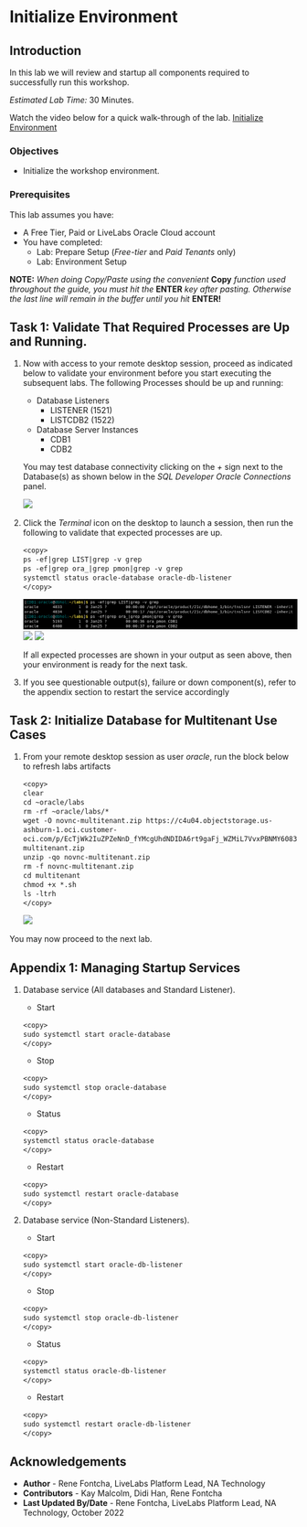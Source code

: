 # Initialize Environment

## Introduction

In this lab we will review and startup all components required to successfully run this workshop.

*Estimated Lab Time:* 30 Minutes.

Watch the video below for a quick walk-through of the lab.
[Initialize Environment](videohub:1_o155nu8l)

### Objectives
- Initialize the workshop environment.

### Prerequisites
This lab assumes you have:
- A Free Tier, Paid or LiveLabs Oracle Cloud account
- You have completed:
    - Lab: Prepare Setup (*Free-tier* and *Paid Tenants* only)
    - Lab: Environment Setup

**NOTE:** *When doing Copy/Paste using the convenient* **Copy** *function used throughout the guide, you must hit the* **ENTER** *key after pasting. Otherwise the last line will remain in the buffer until you hit* **ENTER!**

## Task 1: Validate That Required Processes are Up and Running.

1. Now with access to your remote desktop session, proceed as indicated below to validate your environment before you start executing the subsequent labs. The following Processes should be up and running:

    - Database Listeners
        - LISTENER (1521)
        - LISTCDB2 (1522)
    - Database Server Instances
        - CDB1
        - CDB2

    You may test database connectivity clicking on the *+* sign next to the Database(s) as shown below in the *SQL Developer Oracle Connections* panel.

    ![](./images/19c_hol_landing.png " ")

2. Click the *Terminal* icon on the desktop to launch a session, then run the following to validate that expected processes are up.

    ```
    <copy>
    ps -ef|grep LIST|grep -v grep
    ps -ef|grep ora_|grep pmon|grep -v grep
    systemctl status oracle-database oracle-db-listener
    </copy>
    ```

    ![](./images/check-pmon-up.png " ")
    ![](./images/check-db-service-up.png " ")
    ![](./images/check-dblistner-service-up.png " ")

    If all expected processes are shown in your output as seen above, then your environment is ready for the next task.  

3. If you see questionable output(s), failure or down component(s), refer to the appendix section to restart the service accordingly

## Task 2: Initialize Database for Multitenant Use Cases

1. From your remote desktop session as user *oracle*, run the block below to refresh labs artifacts

    ```
    <copy>
    clear
    cd ~oracle/labs
    rm -rf ~oracle/labs/*
    wget -O novnc-multitenant.zip https://c4u04.objectstorage.us-ashburn-1.oci.customer-oci.com/p/EcTjWk2IuZPZeNnD_fYMcgUhdNDIDA6rt9gaFj_WZMiL7VvxPBNMY60837hu5hga/n/c4u04/b/livelabsfiles/o/labfiles/novnc-multitenant.zip
    unzip -qo novnc-multitenant.zip
    rm -f novnc-multitenant.zip
    cd multitenant
    chmod +x *.sh
    ls -ltrh
    </copy>
    ```

    ![](./images/init-multitenant.png " ")

<!-- for 21c image only.
2. Create Database Links. During this workshop you will use database links *cdb1_dblink* and *cdb2_dblink* to perform tasks across between the two CDBs

    ```
    <copy>
    cat initCDBs.sh
    . ./initCDBs.sh
    </copy>
    ``` 
    -->

You may now proceed to the next lab.

## Appendix 1: Managing Startup Services

1. Database service (All databases and Standard Listener).

    - Start

    ```
    <copy>
    sudo systemctl start oracle-database
    </copy>
    ```
    - Stop

    ```
    <copy>
    sudo systemctl stop oracle-database
    </copy>
    ```

    - Status

    ```
    <copy>
    systemctl status oracle-database
    </copy>
    ```

    - Restart

    ```
    <copy>
    sudo systemctl restart oracle-database
    </copy>
    ```

2. Database service (Non-Standard Listeners).

    - Start

    ```
    <copy>
    sudo systemctl start oracle-db-listener
    </copy>
    ```
    - Stop

    ```
    <copy>
    sudo systemctl stop oracle-db-listener
    </copy>
    ```

    - Status

    ```
    <copy>
    systemctl status oracle-db-listener
    </copy>
    ```

    - Restart

    ```
    <copy>
    sudo systemctl restart oracle-db-listener
    </copy>
    ```

## Acknowledgements
* **Author** - Rene Fontcha, LiveLabs Platform Lead, NA Technology
* **Contributors** - Kay Malcolm, Didi Han, Rene Fontcha
* **Last Updated By/Date** - Rene Fontcha, LiveLabs Platform Lead, NA Technology, October 2022

